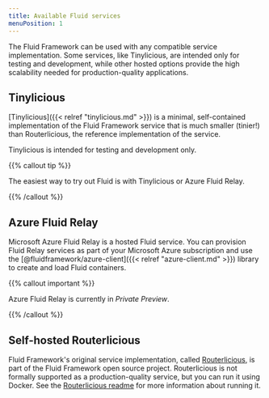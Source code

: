 ```yaml
---
title: Available Fluid services
menuPosition: 1
---
```


The Fluid Framework can be used with any compatible service implementation. Some services, like Tinylicious, are
intended only for testing and development, while other hosted options provide the high scalability needed for
production-quality applications.

## Tinylicious

[Tinylicious]({{< relref "tinylicious.md" >}}) is a minimal, self-contained implementation of the Fluid Framework
service that is much smaller (tinier!) than Routerlicious, the reference implementation of the service.

Tinylicious is intended for testing and development only.

{{% callout tip %}}

The easiest way to try out Fluid is with Tinylicious or Azure Fluid Relay.

{{% /callout %}}

## Azure Fluid Relay

Microsoft Azure Fluid Relay is a hosted Fluid service. You can provision Fluid Relay services as part of your
Microsoft Azure subscription and use the [@fluidframework/azure-client]({{< relref "azure-client.md" >}}) library to
create and load Fluid containers.

{{% callout important %}}

Azure Fluid Relay is currently in *Private Preview*.

{{% /callout %}}

## Self-hosted Routerlicious

Fluid Framework's original service implementation, called [Routerlicious][r11s], is part of the Fluid Framework open source
project. Routerlicious is not formally supported as a production-quality service, but you can run it using Docker. See
the [Routerlicious readme][r11s] for more information about running it.

[r11s]: https://github.com/microsoft/FluidFramework/tree/main/server#readme
